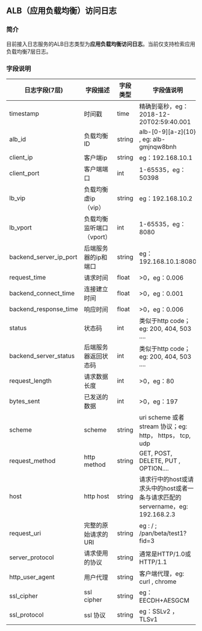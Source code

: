 ## ALB（应用负载均衡）访问日志
### 简介
目前接入日志服务的ALB日志类型为**应用负载均衡访问日志**。当前仅支持检索应用负载均衡7层日志。

### 字段说明
日志字段(7层) | 字段描述 | 字段类型 | 字段值说明
-- | -- | -- | --
timestamp  | 时间戳 | time | 精确到毫秒，eg：2018-12-20T02:59:40.001
alb_id | 负载均衡ID | string | alb-[0-9][a-z]{10} , eg: alb-gmjnqw8bnh
client_ip | 客户端ip | string | eg：192.168.10.1
client_port | 客户端端口 | int | 1-65535，eg：50398
lb_vip | 负载均衡虚ip（vip） | string | eg：192.168.10.2
lb_vport | 负载均衡监听端口（vport） | int | 1-65535，eg：8080
backend_server_ip_port | 后端服务器的ip和端口 | string | eg：192.168.10.1:8080
request_time | 请求时间 | float | >0，eg：0.006
backend_connect_time | 连接建立时间 | float | >0，eg：0.001
backend_response_time | 响应时间 | float | >0，eg：0.006
status | 状态码 | int | 类似于http code； eg: 200, 404, 503 ....
backend_server_status | 后端服务器返回状态码 | int | 类似于http code；eg: 200, 404, 503 ....
request_length | 请求数据长度 | int | >0，eg：80
bytes_sent | 已发送的数据 | int | >0，eg：197
scheme | scheme | string | uri scheme 或者 stream 协议；eg: http， https， tcp, udp
request_method | http method | string | GET, POST, DELETE, PUT , OPTION....
host | http host | string | 请求行中的host或请求头中的host或者一条与请求匹配的servername，eg: 192.168.2.3
request_uri | 完整的原始请求的URI | string | eg : / ; /pan/beta/test1?fid=3
server_protocol | 请求使用的协议 | string | 通常是HTTP/1.0或HTTP/1.1
http_user_agent | 用户代理 | string | 客户端代理，eg: curl , chrome
ssl_cipher | ssl cipher | string | eg：EECDH+AESGCM
ssl_protocol | ssl 协议 | string | eg：SSLv2 ，TLSv1 
